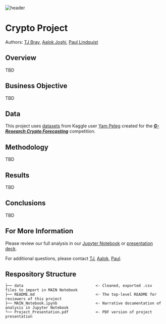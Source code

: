 ![header](https://i.ibb.co/kHXgpXS/Bitcoin-Banner-1900-x-500.jpg)

# Crypto Project
Authors: [TJ Bray](https://www.linkedin.com/in/thomas-tj-bray-24499354/), [Aalok Joshi](https://www.linkedin.com/in/aalokjoshi113/), [Paul Lindquist](https://www.linkedin.com/in/paul-lindquist/)

## Overview
TBD

## Business Objective
TBD

## Data
This project uses [datasets](https://www.kaggle.com/yamqwe/cryptocurrency-extra-data-bitcoin) from Kaggle user [Yam Peleg](https://www.kaggle.com/yamqwe) created for the ***[G-Research Crypto Forecasting](https://www.kaggle.com/c/g-research-crypto-forecasting)*** competition.

## Methodology
TBD

## Results
TBD

## Conclusions
TBD

## For More Information
Please review our full analysis in our [Jupyter Notebook](MAIN_Notebook.ipynb) or [presentation deck](Project_Presentation.pdf).

For additional questions, please contact [TJ](https://www.linkedin.com/in/thomas-tj-bray-24499354/), [Aalok](https://www.linkedin.com/in/aalokjoshi113/), [Paul](https://www.linkedin.com/in/paul-lindquist/).

## Respository Structure
```
├── data                                <- Cleaned, exported .csv files to import in MAIN Notebook
├── README.md                           <- The top-level README for reviewers of this project
├── MAIN_Notebook.ipynb                 <- Narrative documentation of analysis in Jupyter Notebook
└── Project_Presentation.pdf            <- PDF version of project presentation
```
